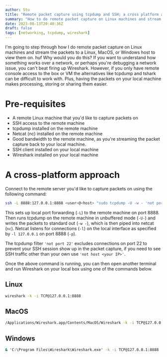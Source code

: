 ```yaml
---
author: Stu
title: "Remote packet capture using tcpdump and SSH; a cross platform approach"
summary: "How to do remote packet capture on Linux machines and stream the packets to a Linux, MacOS, or Windows host to view them on."
date: 2023-08-13T20:40:36Z
draft: false
tags: [networking, tcpdump, wireshark]
---
```


I'm going to step through how I do remote packet capture on Linux machines and stream the packets to a Linux, MacOS, or Windows host to view them on.
huf
Why would you do this? If you want to understand how something works over a network, or perhaps you're debugging a network issue, you can't beat firing up Wireshark. However, if you only have remote console access to the box or VM the alternatives like tcpdump and tshark can be difficult to work with. Plus, having the packets on your local machine makes processing, storing or sharing them easier.

# Pre-requisites

* A remote Linux machine that you'd like to capture packets on
* SSH access to the remote machine
* tcpdump installed on the remote machine
* Netcat (nc) installed on the remote machine
* Good bandwidth to the remote machine, as you're streaming the packet capture back to your local machine.
* SSH client installed on your local machine
* Wireshark installed on your local machine

# A cross-platform approach 

Connect to the remote server you'd like to capture packets on using the following command:
```bash
ssh -L 8888:127.0.0.1:8888 <user>@<host> "sudo tcpdump -U -w - 'not port 22' | nc -l -s 127.0.0.1 -p 8888"
```

This sets up local port forwarding (`-L`) to the remote machine on port 8888. Then runs tcpdump on the remote machine in unbuffered mode (`-U-`) and writes the packets to standard out (`-w -`), which is then piped into netcat (`nc`). Netcat listens for connections (`-l`) on the local interface as specified by `-l 127.0.0.1` on port 8888 (`-p`).

The tcpdump filter `'not port 22'` excludes connections on port 22 to prevent your SSH session show up in the packet capture, if you need to see SSH traffic other than your own use `'not host <your IP>'`.

Once the above command is running, you can then open another terminal and run Wireshark on your local box using one of the commands below.

## Linux 
```bash
wireshark -k -i TCP@127.0.0.1:8888
```

## MacOS
```bash
/Applications/Wireshark.app/Contents/MacOS/Wireshark -k -i TCP@127.0.0.1:8888
```

## Windows
```cmd
& 'C:\Program Files\Wireshark\Wireshark.exe' -k -i TCP@127.0.0.1:8888
```

